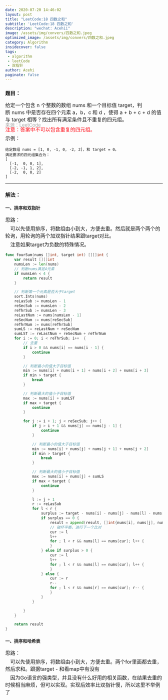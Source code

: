 ```yaml
---
date: 2020-07-20 14:46:02
layout: post
title: "LeetCode:18 四数之和"
subtitle: 'LeetCode:18 四数之和'
description: "wechat: Acehii"
image: /assets/img/convers/四数之和.jpeg
optimized_image: /assets/img/convers/四数之和.jpeg
category: Algorithm
insidecover: false
tags:
 - algorithm
 - leetCode
 - 双指针
author: Acehi
paginate: false
---
```

<style>
.p-style {
    margin: 5px 0 0 0 !important;
    font-size:16px !important;
    line-height:23px !important;
}
.div-style {
    font-size:16px !important;
    line-height:23px !important;
}

.attention-style {
    font-size:16px !important;
    margin: 3px 0 0 0 !important;
    line-height:23px !important;
    color: #ff0a16 !important;
}
.a-style {
    color: darkgrey !important;
    margin: 2px 0 0 0 !important;
    font-size:15px !important;
    line-height:1px !important;
    text-decoration:none !important;
}
</style>

### 题目：
<div class="div-style">
    <p class="p-style">给定一个包含 n 个整数的数组 nums 和一个目标值 target，判断 nums 中是否存在四个元素 a，b，c 和 d ，使得 a + b + c + d 的值与 target 相等？找出所有满足条件且不重复的四元组。</p>
    <p class="p-style"><a href="https://leetcode-cn.com/problems/4sum" class="a-style">来源：LeetCode</a></p>
    <p class="attention-style">注意：答案中不可以包含重复的四元组。</p>
    <p class="p-style">示例：</p>
</div>

````
给定数组 nums = [1, 0, -1, 0, -2, 2]，和 target = 0。
满足要求的四元组集合为：
[
  [-1,  0, 0, 1],
  [-2, -1, 1, 2],
  [-2,  0, 0, 2]
]
````
---
### 解法：

#### 一、排序和双指针

<p class="p-style">思路：</p>
<p class="p-style">&emsp;可以先使用排序，将数组由小到大，方便去重。然后就是两个两个的轮询，用轮询的两个加双指针结果跟target对比。</p>
<p class="p-style">&emsp;注意如果target为负数的特殊情况。</p>

````go
func fourSum(nums []int, target int) [][]int {
    var result [][]int
    numsLen := len(nums)
    // 判断nums满足4元素
    if numsLen < 4 {
        return result
    }

    // 判断第一个元素是否大于target
    sort.Ints(nums)
    reLasSub := numsLen - 1
    reSecSub := numsLen - 2
    reThrSub := numsLen - 3
    reLastNum := nums[numsLen - 1]
    reSecNum := nums[reSecSub]
    reThrNum := nums[reThrSub]
    sumLS := reLastNum + reSecNum
    sumLST := reLastNum + reSecNum + reThrNum
    for i := 0; i < reThrSub; i++  {
        // 去重
        if i > 0 && nums[i] == nums[i - 1] {
            continue
        }

        // 判断最小的值大于目标值
        min := nums[i] + nums[i + 1] + nums[i + 2] + nums[i + 3]
        if min > target {
            break
        }

        // 判断最大的值小于目标值
        max := nums[i] + sumLST
        if max < target {
            continue
        }

        for j := i + 1; j < reSecSub; j++ {
            if j > i + 1 && nums[j] == nums[j - 1] {
                continue
            }

            // 判断最小的值大于目标值
            min := nums[i] + nums[j] + nums[j + 1] + nums[j + 2]
            if min > target {
                break
            }

            // 判断最大的值小于目标值
            max := nums[i] + nums[j] + sumLS
            if max < target {
                continue
            }

            l := j + 1
            r := reLasSub
            for l < r {
                surplus := target - nums[i] - nums[j] - nums[l] - nums[r]
                if surplus == 0 {
                    result = append(result, []int{nums[i], nums[j], nums[l], nums[r]})
                    // 破坏平衡，进行下一个比对
                    cur := l
                    l++
                    for ; l < r && nums[l] == nums[cur]; l++ {
                    }
                } else if surplus > 0 {
                    cur := l
                    l++
                    for ; l < r && nums[l] == nums[cur]; l++ {
                    }
                } else {
                    cur := r
                    r--
                    for ; l < r && nums[r] == nums[cur]; r-- {
                    }
                }
            }

        }
    }

    return result
}
````


#### 一、排序和哈希表

<p class="p-style">思路：</p>
<p class="p-style">&emsp;可以先使用排序，将数组由小到大，方便去重。两个for里面都去重，然后求和。跟据target - 和看map中有没有</p>
<p class="p-style">&emsp;因为Go语言的强类型，并且没有什么好用的相关函数，在结果去重的时候相当麻烦，但可以实现。实现后效率比双指针慢，所以这里不举例了</p>
